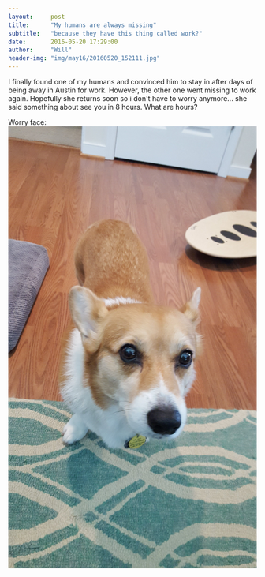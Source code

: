 ```yaml
---
layout:     post
title:      "My humans are always missing"
subtitle:   "because they have this thing called work?"
date:       2016-05-20 17:29:00
author:     "Will"
header-img: "img/may16/20160520_152111.jpg"
---
```


I finally found one of my humans and convinced him to stay in after days of being away in Austin for work. However, the other one  went missing to work again. Hopefully she returns soon so i don't have to worry anymore... she said something about see you in 8 hours. What are hours?

Worry face:
![Hewo!](/img/may16/20160520_125447.jpg)
